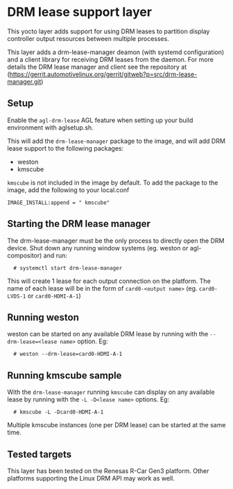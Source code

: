 # DRM lease support layer

This yocto layer adds support for using DRM leases to partition display
controller output resources between multiple processes.

This layer adds a drm-lease-manager deamon (with systemd configuration)
and a client library for receiving DRM leases from the daemon. For more details
the DRM lease manager and client see the repository at
(https://gerrit.automotivelinux.org/gerrit/gitweb?p=src/drm-lease-manager.git)

## Setup

Enable the  `agl-drm-lease` AGL feature when setting up your build environment
with aglsetup.sh.

This will add the `drm-lease-manager` package to the image, and will add DRM
lease support to the following packages:
 * weston
 * kmscube

`kmscube` is not included in the image by default. To add the package to the
image, add the following to your local.conf

```
IMAGE_INSTALL:append = " kmscube"
```

## Starting the DRM lease manager

The drm-lease-manager must be the only process to directly open the DRM device.
Shut down any running window systems (eg. weston or agl-compositor) and run:

```
  # systemctl start drm-lease-manager
```

This will create 1 lease for each output connection on the platform.
The name of each lease will be in the form of `card0-<output name>`
(eg. `card0-LVDS-1` or `card0-HDMI-A-1`)

## Running weston

weston can be started on any available DRM lease by running with the
`--drm-lease=<lease name>` option. Eg:
```
  # weston --drm-lease=card0-HDMI-A-1
```

## Running kmscube sample

With the `drm-lease-manager` running `kmscube` can display on any available
lease by running with the `-L -D<lease name>` options. Eg:

```
  # kmscube -L -Dcard0-HDMI-A-1
```

Multiple kmscube instances (one per DRM lease) can be started at the same time.

## Tested targets

This layer has been tested on the Renesas R-Car Gen3 platform.  Other platforms
supporting the Linux DRM API may work as well.
